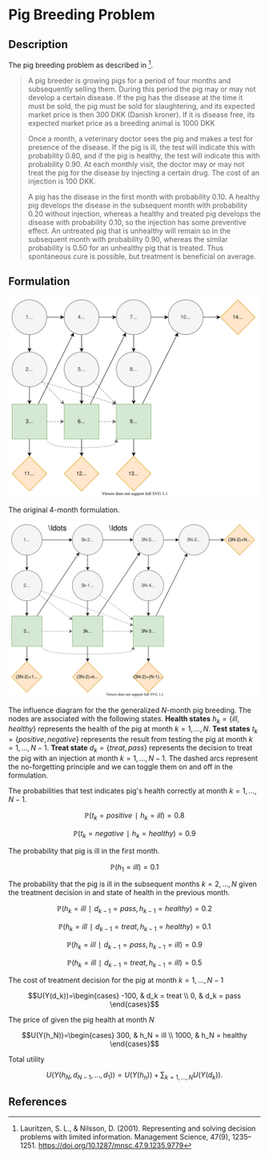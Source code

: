 # Pig Breeding Problem
## Description
The pig breeding problem as described in [^1].

> A pig breeder is growing pigs for a period of four months and subsequently selling them. During this period the pig may or may not develop a certain disease. If the pig has the disease at the time it must be sold, the pig must be sold for slaughtering, and its expected market price is then 300 DKK (Danish kroner). If it is disease free, its expected market price as a breeding animal is 1000 DKK
>
> Once a month, a veterinary doctor sees the pig and makes a test for presence of the disease. If the pig is ill, the test will indicate this with probability 0.80, and if the pig is healthy, the test will indicate this with probability 0.90. At each monthly visit, the doctor may or may not treat the pig for the disease by injecting a certain drug. The cost of an injection is 100 DKK.
>
> A pig has the disease in the first month with probability 0.10. A healthy pig develops the disease in the subsequent month with probability 0.20 without injection, whereas a healthy and treated pig develops the disease with probability 0.10, so the injection has some preventive effect. An untreated pig that is unhealthy will remain so in the subsequent month with probability 0.90, whereas the similar probability is 0.50 for an unhealthy pig that is treated. Thus spontaneous cure is possible, but treatment is beneficial on average.


## Formulation
![](figures/4-month-pig-breeding.svg)

The original $4$-month formulation.

![](figures/n-month-pig-breeding.svg)

The influence diagram for the the generalized $N$-month pig breeding. The nodes are associated with the following states. **Health states** $h_k=\{ill,healthy\}$ represents the health of the pig at month $k=1,...,N$. **Test states** $t_k=\{positive,negative\}$ represents the result from testing the pig at month $k=1,...,N-1$. **Treat state** $d_k=\{treat, pass\}$ represents the decision to treat the pig with an injection at month $k=1,...,N-1$. The dashed arcs represent the no-forgetting principle and we can toggle them on and off in the formulation.

The probabilities that test indicates pig's health correctly at month $k=1,...,N-1$.

$$ℙ(t_k = positive ∣ h_k = ill) = 0.8$$

$$ℙ(t_k = negative ∣ h_k = healthy) = 0.9$$

The probability that pig is ill in the first month.

$$ℙ(h_1 = ill)=0.1$$

The probability that the pig is ill in the subsequent months $k=2,...,N$ given the treatment decision in and state of health in the previous month.

$$ℙ(h_k = ill ∣ d_{k-1} = pass, h_{k-1} = healthy)=0.2$$

$$ℙ(h_k = ill ∣ d_{k-1} = treat, h_{k-1} = healthy)=0.1$$

$$ℙ(h_k = ill ∣ d_{k-1} = pass, h_{k-1} = ill)=0.9$$

$$ℙ(h_k = ill ∣ d_{k-1} = treat, h_{k-1} = ill)=0.5$$

The cost of treatment decision for the pig at month $k=1,...,N-1$

$$U(Y(d_k))=\begin{cases}
-100, & d_k = treat \\
0, & d_k = pass
\end{cases}$$

The price of given the pig health at month $N$

$$U(Y(h_N))=\begin{cases}
300, & h_N = ill \\
1000, & h_N = healthy
\end{cases}$$

Total utility

$$U(Y(h_N,d_{N-1},...,d_1))=U(Y(h_n))+∑_{k=1,...,N} U(Y(d_k)).$$


## References
[^1]: Lauritzen, S. L., & Nilsson, D. (2001). Representing and solving decision problems with limited information. Management Science, 47(9), 1235–1251. https://doi.org/10.1287/mnsc.47.9.1235.9779
